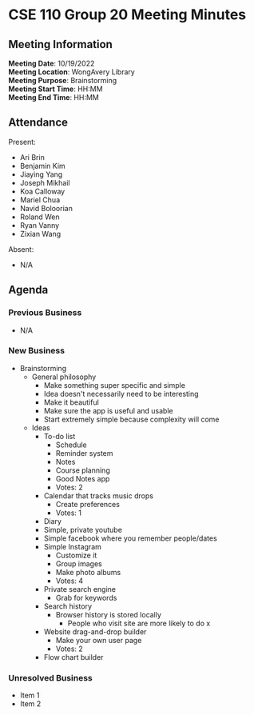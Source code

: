 # CSE 110 Group 20 Meeting Minutes
## Meeting Information
**Meeting Date**: 10/19/2022 <br>
**Meeting Location**: WongAvery Library <br>
**Meeting Purpose**: Brainstorming <br>
**Meeting Start Time**: HH:MM <br>
**Meeting End Time**: HH:MM <br>

## Attendance
Present:
- Ari Brin
- Benjamin Kim
- Jiaying Yang
- Joseph Mikhail
- Koa Calloway
- Mariel Chua
- Navid Boloorian
- Roland Wen
- Ryan Vanny
- Zixian Wang

Absent:
- N/A

## Agenda
### Previous Business
- N/A
### New Business
- Brainstorming
  - General philosophy 
    - Make something super specific and simple
    - Idea doesn't necessarily need to be interesting
    - Make it beautiful 
    - Make sure the app is useful and usable
    - Start extremely simple because complexity will come
  - Ideas
    - To-do list
      - Schedule
      - Reminder system
      - Notes
      - Course planning
      - Good Notes app
      - Votes: 2
    - Calendar that tracks music drops
      - Create preferences
      - Votes: 1
    - Diary
    - Simple, private youtube
    - Simple facebook where you remember people/dates
    - Simple Instagram
      - Customize it
      - Group images
      - Make photo albums
      - Votes: 4
    - Private search engine 
      - Grab for keywords
    - Search history
      - Browser history is stored locally
        - People who visit site are more likely to do x
    - Website drag-and-drop builder
      - Make your own user page
      - Votes: 2
    - Flow chart builder
### Unresolved Business
- Item 1
- Item 2
